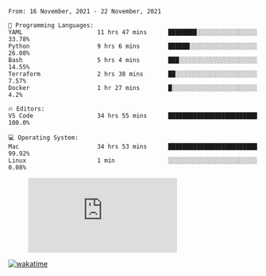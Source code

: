 <!--START_SECTION:waka-->
```text
From: 16 November, 2021 - 22 November, 2021

💬 Programming Languages: 
YAML                     11 hrs 47 mins      ████████░░░░░░░░░░░░░░░░░   33.78% 
Python                   9 hrs 6 mins        ██████░░░░░░░░░░░░░░░░░░░   26.08% 
Bash                     5 hrs 4 mins        ███░░░░░░░░░░░░░░░░░░░░░░   14.55% 
Terraform                2 hrs 38 mins       ██░░░░░░░░░░░░░░░░░░░░░░░   7.57% 
Docker                   1 hr 27 mins        █░░░░░░░░░░░░░░░░░░░░░░░░   4.2%

🔥 Editors: 
VS Code                  34 hrs 55 mins      █████████████████████████   100.0%

💻 Operating System: 
Mac                      34 hrs 53 mins      █████████████████████████   99.92% 
Linux                    1 min               ░░░░░░░░░░░░░░░░░░░░░░░░░   0.08%

```


<!--END_SECTION:waka-->

<figure><embed src="https://wakatime.com/share/@gregnrobinson/001c6d31-0c95-44f9-b6d7-9fd705354f62.svg"></embed></figure>

<!--
[<img src="https://spotify-now-playing-cyan-seven.vercel.app/api/spotify-playing" alt="Spotify Now Playing" width="270" />](https://open.spotify.com/user/gregnrobinson-ca)
-->

[![wakatime](https://wakatime.com/badge/user/37718f76-572e-4513-b2c5-41c4d93d287a.svg)](https://wakatime.com/@37718f76-572e-4513-b2c5-41c4d93d287a)



